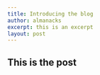 ```yaml
---
title: Introducing the blog
author: almanacks
excerpt: this is an excerpt
layout: post
---
```


## This is the post
